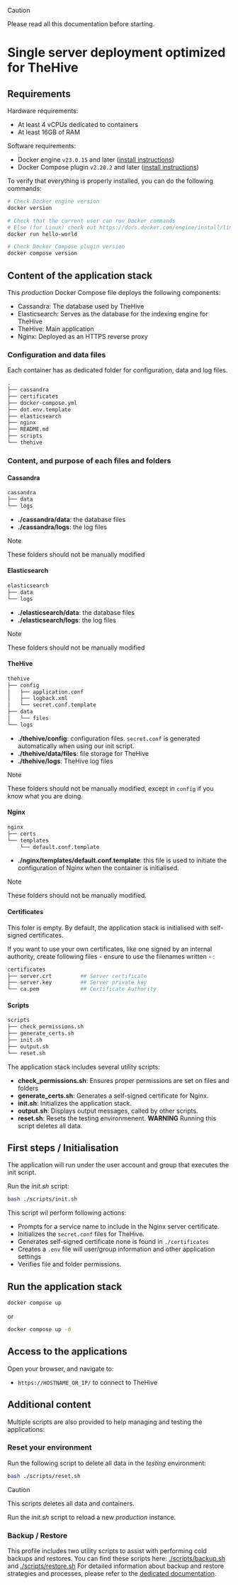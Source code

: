 > [!CAUTION]
> Please read all this documentation before starting.


# Single server deployment optimized for TheHive

## Requirements

Hardware requirements:
- At least 4 vCPUs dedicated to containers
- At least 16GB of RAM

Software requirements:
- Docker engine `v23.0.15` and later ([install instructions](https://docs.docker.com/engine/install/))
- Docker Compose plugin `v2.20.2` and later ([install instructions](https://docs.docker.com/compose/install/))

To verify that everything is properly installed, you can do the following commands:
```bash
# Check Docker engine version
docker version

# Check that the current user can run Docker commands
# Else (for Linux) check out https://docs.docker.com/engine/install/linux-postinstall/
docker run hello-world

# Check Docker Compose plugin version
docker compose version
```

## Content of the application stack

This *production* Docker Compose file deploys the following components:

* Cassandra: The database used by TheHive
* Elasticsearch: Serves as the database for the indexing engine for TheHive
* TheHive: Main application
* Nginx: Deployed as an HTTPS reverse proxy

### Configuration and data files

Each container has as dedicated folder for configuration, data and log files. 

```bash
.
├── cassandra
├── certificates
├── docker-compose.yml
├── dot.env.template
├── elasticsearch
├── nginx
├── README.md
├── scripts
└── thehive
```

### Content, and purpose of each files and folders

#### Cassandra

```bash
cassandra
├── data
└── logs
```

* **./cassandra/data**: the database files
* **./cassandra/logs**: the log files

> [!NOTE]
> These folders should not be manually modified

#### Elasticsearch

```bash
elasticsearch
├── data
└── logs
```

* **./elasticsearch/data**: the database files
* **./elasticsearch/logs**: the log files

> [!NOTE]
> These folders should not be manually modified 

#### TheHive

```bash
thehive
├── config
│   ├── application.conf
│   ├── logback.xml
│   └── secret.conf.template
├── data
│   └── files
└── logs
```

* **./thehive/config**: configuration files. `secret.conf` is generated automatically when using our init script.
* **./thehive/data/files**: file storage for TheHive
* **./thehive/logs**: TheHive log files

> [!NOTE]
> These folders should not be manually modified, except in `config` if you know what you are doing. 

#### Nginx

```bash
nginx
├── certs
└── templates
    └── default.conf.template
```

* **./nginx/templates/default.conf.template**: this file is used to initiate the configuration of Nginx when the container is initialised.

> [!NOTE]
> These folders should not be manually modified.

#### Certificates

This foler is empty. By default, the application stack is initialised with self-signed certificates. 

If you want to use your own certificates, like one signed by an internal authority, create following files - ensure to use the filenames written - : 

```bash
certificates
├── server.crt         ## Server certificate
├── server.key         ## Server private key
└── ca.pem             ## Certificate Authority
```


#### Scripts

```bash
scripts
├── check_permissions.sh
├── generate_certs.sh
├── init.sh
├── output.sh
└── reset.sh
```

The application stack includes several utility scripts:

* **check_permissions.sh**: Ensures proper permissions are set on files and folders
* **generate_certs.sh**: Generates a self-signed certificate for Nginx.
* **init.sh**: Initializes the application stack.
* **output.sh**: Displays output messages, called by other scripts.
* **reset.sh**: Resets the testing environmenent. **WARNING** Running this script deletes all data.

## First steps / Initialisation

The application will run under the user account and group that executes the init script.

Run the *init.sh* script: 

```bash
bash ./scripts/init.sh
```

This script wil perform following actions: 

* Prompts for a service name to include in the Nginx server certificate.
* Initializes the `secret.conf` files for TheHive.
* Generates self-signed certificate none is found in `./certificates`
* Creates a `.env` file will user/group information and other application settings
* Verifies file and folder permissions.


## Run the application stack

```bash
docker compose up
```

or 

```bash
docker compose up -d
```

## Access to the applications

Open your browser, and navigate to: 

* `https://HOSTNAME_OR_IP/` to connect to TheHive


## Additional content

Multiple scripts are also provided to help managing and testing the applications: 

### Reset your environment

Run the following script to delete all data in the *testing* environment: 

```bash
bash ./scripts/reset.sh
```

> [!CAUTION]
> This scripts deletes all data and containers. 

Run the *init.sh* script to reload a new *production* instance. 

### Backup / Restore

This profile includes two utility scripts to assist with performing cold backups and restores. You can find these scripts here: [./scripts/backup.sh](./scripts/backup.sh) and [./scripts/restore.sh](./scripts/restore.sh)
For detailed information about backup and restore strategies and processes, please refer to the [dedicated documentation](https://docs.strangebee.com/thehive/operations/backup-restore/overview/).